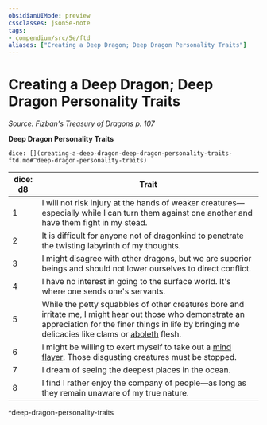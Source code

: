 ```yaml
---
obsidianUIMode: preview
cssclasses: json5e-note
tags:
- compendium/src/5e/ftd
aliases: ["Creating a Deep Dragon; Deep Dragon Personality Traits"]
---
```

# Creating a Deep Dragon; Deep Dragon Personality Traits
*Source: Fizban's Treasury of Dragons p. 107* 

**Deep Dragon Personality Traits**

`dice: [](creating-a-deep-dragon-deep-dragon-personality-traits-ftd.md#^deep-dragon-personality-traits)`

| dice: d8 | Trait |
|----------|-------|
| 1 | I will not risk injury at the hands of weaker creatures—especially while I can turn them against one another and have them fight in my stead. |
| 2 | It is difficult for anyone not of dragonkind to penetrate the twisting labyrinth of my thoughts. |
| 3 | I might disagree with other dragons, but we are superior beings and should not lower ourselves to direct conflict. |
| 4 | I have no interest in going to the surface world. It's where one sends one's servants. |
| 5 | While the petty squabbles of other creatures bore and irritate me, I might hear out those who demonstrate an appreciation for the finer things in life by bringing me delicacies like clams or [aboleth](Mechanics/bestiary/aberration/aboleth.md) flesh. |
| 6 | I might be willing to exert myself to take out a [mind flayer](Mechanics/bestiary/aberration/mind-flayer.md). Those disgusting creatures must be stopped. |
| 7 | I dream of seeing the deepest places in the ocean. |
| 8 | I find I rather enjoy the company of people—as long as they remain unaware of my true nature. |
^deep-dragon-personality-traits